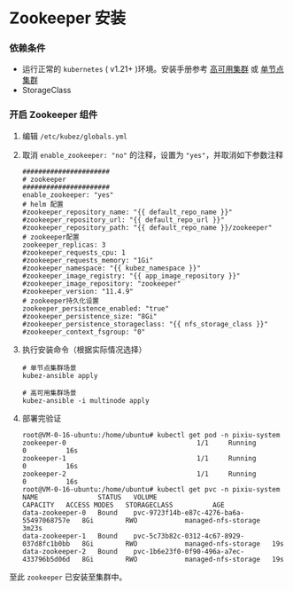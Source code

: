 # Zookeeper 安装

### 依赖条件
- 运行正常的 `kubernetes` ( v1.21+ )环境。安装手册参考 [高可用集群](../install/multinode.md) 或 [单节点集群](../install/all-in-one.md)
- StorageClass

### 开启 Zookeeper 组件
1. 编辑 `/etc/kubez/globals.yml`

2. 取消 `enable_zookeeper: "no"` 的注释，设置为 `"yes"`，并取消如下参数注释
    ```shell
   ######################
   # zookeeper
   ######################
   enable_zookeeper: "yes"
   # helm 配置
   #zookeeper_repository_name: "{{ default_repo_name }}"
   #zookeeper_repository_url: "{{ default_repo_url }}"
   #zookeeper_repository_path: "{{ default_repo_name }}/zookeeper"
   # zookeeper配置
   zookeeper_replicas: 3
   #zookeeper_requests_cpu: 1
   #zookeeper_requests_memory: "1Gi"
   #zookeeper_namespace: "{{ kubez_namespace }}"
   #zookeeper_image_registry: "{{ app_image_repository }}"
   #zookeeper_image_repository: "zookeeper"
   #zookeeper_version: "11.4.9"
   # zookeeper持久化设置
   zookeeper_persistence_enabled: "true"
   #zookeeper_persistence_size: "8Gi"
   #zookeeper_persistence_storageclass: "{{ nfs_storage_class }}"
   #zookeeper_context_fsgroup: "0"
    ```
3. 执行安装命令（根据实际情况选择）
    ```shell
    # 单节点集群场景
    kubez-ansible apply

    # 高可用集群场景
    kubez-ansible -i multinode apply
    ```
4. 部署完验证
    ```shell
   root@VM-0-16-ubuntu:/home/ubuntu# kubectl get pod -n pixiu-system
   zookeeper-0                                 1/1     Running            0          16s
   zookeeper-1                                 1/1     Running            0          16s
   zookeeper-2                                 1/1     Running            0          16s
   root@VM-0-16-ubuntu:/home/ubuntu# kubectl get pvc -n pixiu-system
   NAME               STATUS   VOLUME                                     CAPACITY   ACCESS MODES   STORAGECLASS          AGE
   data-zookeeper-0   Bound    pvc-9723f14b-e87c-4276-ba6a-55497068757e   8Gi        RWO            managed-nfs-storage   3m23s
   data-zookeeper-1   Bound    pvc-5c73b82c-0312-4c67-8929-037d8fc1b0bb   8Gi        RWO            managed-nfs-storage   19s
   data-zookeeper-2   Bound    pvc-1b6e23f0-0f90-496a-a7ec-433796b5d06d   8Gi        RWO            managed-nfs-storage   19s
   ```
至此 `zookeeper` 已安装至集群中。